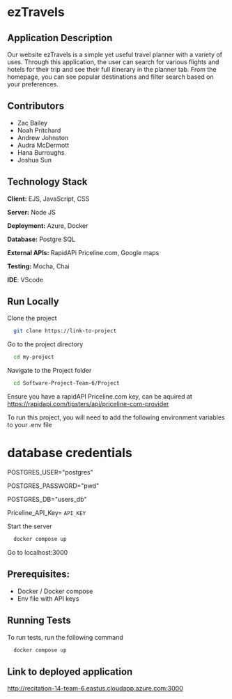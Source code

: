 

# ezTravels

## Application Description
Our website ezTravels is a simple yet useful travel planner with a variety of uses.  Through this application, the user can search for various flights and hotels for their trip and see their full itinerary in the planner tab. From the homepage, you can see popular destinations and filter search based on your preferences.  

## Contributors
- Zac Bailey
- Noah Pritchard
- Andrew Johnston
- Audra McDermott
- Hana Burroughs
- Joshua Sun
  
## Technology Stack

**Client:** EJS, JavaScript, CSS

**Server:** Node JS

**Deployment:** Azure, Docker

**Database:** Postgre SQL

**External APIs:** RapidAPi Priceline.com, Google maps

**Testing:** Mocha, Chai

**IDE**: VScode

## Run Locally

Clone the project

```bash
  git clone https://link-to-project
```

Go to the project directory

```bash
  cd my-project
```
Navigate to the Project folder
```bash
  cd Software-Project-Team-6/Project
```
Ensure you have a rapidAPI Priceline.com key, can be aquired at https://rapidapi.com/tipsters/api/priceline-com-provider

To run this project, you will need to add the following environment variables to your .env file

# database credentials

POSTGRES_USER="postgres"

POSTGRES_PASSWORD="pwd"

POSTGRES_DB="users_db"

Priceline_API_Key= `API_KEY`

Start the server
```bash
  docker compose up
```
Go to localhost:3000

## Prerequisites:
- Docker / Docker compose 
- Env file with API keys

## Running Tests

To run tests, run the following command

```bash
  docker compose up
```

## Link to deployed application

http://recitation-14-team-6.eastus.cloudapp.azure.com:3000

